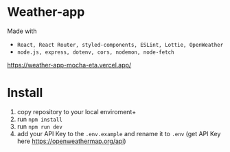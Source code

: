 # Weather-app

Made with

- `React, React Router, styled-components, ESLint, Lottie, OpenWeather`
- `node.js, express, dotenv, cors, nodemon, node-fetch`

https://weather-app-mocha-eta.vercel.app/

# Install

1. copy repository to your local enviroment+
2. run `npm install`
3. run `npm run dev`
4. add your API Key to the `.env.example` and rename it to `.env`
   (get API Key here https://openweathermap.org/api)
